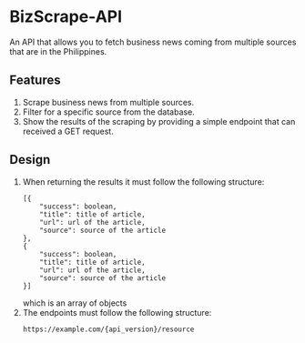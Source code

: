 # BizScrape-API
An API that allows you to fetch business news coming from multiple sources that are in the Philippines.

## Features
1. Scrape business news from multiple sources.
2. Filter for a specific source from the database.
3. Show the results of the scraping by providing a simple endpoint that can received a GET request.

## Design
1. When returning the results it must follow the following structure:
    ```
    [{
        "success": boolean,
        "title": title of article,
        "url": url of the article,
        "source": source of the article
    },
    {
        "success": boolean,
        "title": title of article,
        "url": url of the article,
        "source": source of the article
    }]
    ```
    which is an array of objects
2. The endpoints must follow the following structure:
    ```
    https://example.com/{api_version}/resource
    ```